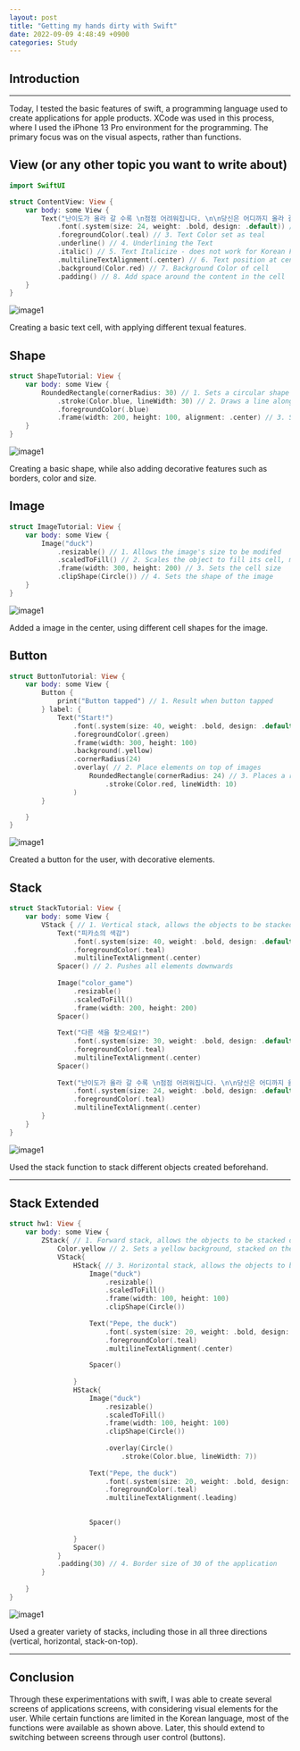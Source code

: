```yaml
---
layout: post
title: "Getting my hands dirty with Swift"
date: 2022-09-09 4:48:49 +0900
categories: Study
---
```


## Introduction

---

Today, I tested the basic features of swift, a programming language used to create applications for apple products. XCode was used in this process, where I used the iPhone 13 Pro environment for the programming. The primary focus was on the visual aspects, rather than functions.

## View (or any other topic you want to write about)

```swift
import SwiftUI

struct ContentView: View {
    var body: some View {
        Text("난이도가 올라 갈 수록 \n점점 어려워집니다. \n\n당신은 어디까지 올라 갈 수 있나요?") // 1. Text input of the code
            .font(.system(size: 24, weight: .bold, design: .default)) // 2. font size, style and type 
            .foregroundColor(.teal) // 3. Text Color set as teal
            .underline() // 4. Underlining the Text
            .italic() // 5. Text Italicize - does not work for Korean Font
            .multilineTextAlignment(.center) // 6. Text position at center
            .background(Color.red) // 7. Background Color of cell
            .padding() // 8. Add space around the content in the cell
    }
}
```

![image1](/csblog/assets/article_images/swift/view.png)

Creating a basic text cell, with applying different texual features.

## Shape

```swift
struct ShapeTutorial: View {
    var body: some View {
        RoundedRectangle(cornerRadius: 30) // 1. Sets a circular shape at the corners
            .stroke(Color.blue, lineWidth: 30) // 2. Draws a line along the path using the current drawing properties.
            .foregroundColor(.blue)
            .frame(width: 200, height: 100, alignment: .center) // 3. Sets the size and position of the shape.
    }
}
```

![image1](/csblog/assets/article_images/swift/shape.png)

Creating a basic shape, while also adding decorative features such as borders, color and size.

## Image

```swift
struct ImageTutorial: View {
    var body: some View {
        Image("duck")
            .resizable() // 1. Allows the image's size to be modifed
            .scaledToFill() // 2. Scales the object to fill its cell, maintaining this view's aspect ratio
            .frame(width: 300, height: 200) // 3. Sets the cell size
            .clipShape(Circle()) // 4. Sets the shape of the image
    }
}
```

![image1](/csblog/assets/article_images/swift/image.png)

Added a image in the center, using different cell shapes for the image.

## Button

```swift
struct ButtonTutorial: View {
    var body: some View {
        Button {
            print("Button tapped") // 1. Result when button tapped
        } label: {
            Text("Start!")
                .font(.system(size: 40, weight: .bold, design: .default))
                .foregroundColor(.green)
                .frame(width: 300, height: 100)
                .background(.yellow)
                .cornerRadius(24)
                .overlay( // 2. Place elements on top of images 
                    RoundedRectangle(cornerRadius: 24) // 3. Places a rectangle with round corners
                        .stroke(Color.red, lineWidth: 10)
                )
        }

    }
}
```

![image1](/csblog/assets/article_images/swift/button.png)

Created a button for the user, with decorative elements.

## Stack

```swift
struct StackTutorial: View {
    var body: some View {
        VStack { // 1. Vertical stack, allows the objects to be stacked vertically
            Text("피카소의 색감")
                .font(.system(size: 40, weight: .bold, design: .default))
                .foregroundColor(.teal)
                .multilineTextAlignment(.center)
            Spacer() // 2. Pushes all elements downwards
            
            Image("color_game")
                .resizable()
                .scaledToFill()
                .frame(width: 200, height: 200)
            Spacer()
            
            Text("다른 색을 찾으세요!")
                .font(.system(size: 30, weight: .bold, design: .default))
                .foregroundColor(.teal)
                .multilineTextAlignment(.center)
            Spacer()
            
            Text("난이도가 올라 갈 수록 \n점점 어려워집니다. \n\n당신은 어디까지 올라 갈 수 있나요?")
                .font(.system(size: 24, weight: .bold, design: .default))
                .foregroundColor(.teal)
                .multilineTextAlignment(.center)
        }
    }
}

```

![image1](/csblog/assets/article_images/swift/stack.png)

Used the stack function to stack different objects created beforehand.

---

## Stack Extended

```swift
struct hw1: View {
    var body: some View {
        ZStack{ // 1. Forward stack, allows the objects to be stacked on top of each other
            Color.yellow // 2. Sets a yellow background, stacked on the bottom
            VStack{
                HStack{ // 3. Horizontal stack, allows the objects to be stacked horizontally
                    Image("duck")
                        .resizable()
                        .scaledToFill()
                        .frame(width: 100, height: 100)
                        .clipShape(Circle())
                    
                    Text("Pepe, the duck")
                        .font(.system(size: 20, weight: .bold, design: .default))
                        .foregroundColor(.teal)
                        .multilineTextAlignment(.center)
                    
                    Spacer()
                    
                }
                HStack{
                    Image("duck")
                        .resizable()
                        .scaledToFill()
                        .frame(width: 100, height: 100)
                        .clipShape(Circle())
                    
                        .overlay(Circle()
                            .stroke(Color.blue, lineWidth: 7))
                    
                    Text("Pepe, the duck")
                        .font(.system(size: 20, weight: .bold, design: .default))
                        .foregroundColor(.teal)
                        .multilineTextAlignment(.leading)

                    
                    Spacer()
                                
                }
                Spacer()
            }
            .padding(30) // 4. Border size of 30 of the application
        }
            
    }
}

```

![image1](/csblog/assets/article_images/swift/extended.png)

Used a greater variety of stacks, including those in all three directions (vertical, horizontal, stack-on-top).

---

## Conclusion

Through these experimentations with swift, I was able to create several screens of applications screens, with considering visual elements for the user. While certain functions are limited in the Korean language, most of the functions were available as shown above. Later, this should extend to switching between screens through user control (buttons).
